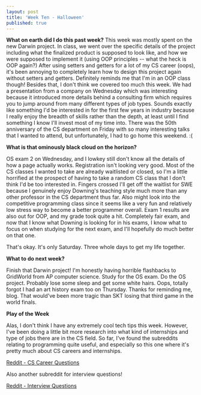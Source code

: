 ```yaml
---
layout: post
title: 'Week Ten - Halloween'
published: true
---
```

**What on earth did I do this past week?**
  This week was mostly spent on the new Darwin project. In class, we went over the specific details of the project including what the finalized product is supposed to look like, and how we were supposed to implement it (using OOP principles -- what the heck is OOP again?) After using setters and getters for a lot of my CS career (oops), it's been annoying to completely learn how to design this project again without setters and getters. Definitely reminds me that I'm in an OOP class though! Besides that, I don't think we covered too much this week. We had a presentation from a company on Wednesday which was interesting because it introduced more details behind a consulting firm which requires you to jump around from many different types of job types. Sounds exactly like something I'd be interested in for the first few years in industry because I really enjoy the breadth of skills rather than the depth, at least until I find something I know I'll invest most of my time into. There was the 50th anniversary of the CS department on Friday with so many interesting talks that I wanted to attend, but unfortunately, I had to go home this weekend. :(
  
**What is that ominously black cloud on the horizon?**

  OS exam 2 on Wednesday, and I lowkey still don't know all the details of how a page actually works. Registration isn't looking very good. Most of the CS classes I wanted to take are already waitlisted or closed, so I'm a little horrified at the prospect of having to take a random CS class that I don't think I'd be too interested in. Fingers crossed I'll get off the waitlist for SWE because I genuinely enjoy Downing's teaching style much more than any other professor in the CS department thus far. Also might look into the competitive programming class since it seems like a very fun and relatively low stress way to become a better programmer overall. Exam 1 results are also out for OOP, and my grade took quite a hit. Completely fair exam, and now that I know what Downing is looking for in his exams, I know what to focus on when studying for the next exam, and I'll hopefully do much better on that one.  
  
  That's okay. It's only Saturday. Three whole days to get my life together. 

**What to do next week?**

  Finish that Darwin project! I'm honestly having horrible flashbacks to GridWorld from AP computer science. Study for the OS exam. Do the OS project. Probably lose some sleep and get some white hairs. Oops, totally forgot I had an art history exam too on Thursday. Thanks for reminding me, blog. That would've been more tragic than SKT losing that third game in the world finals. 

**Play of the Week**

  Alas, I don't think I have any extremely cool tech tips this week. However, I've been doing a little bit more research into what kind of internships and type of jobs there are in the CS field. So far, I've found the subreddits relating to programming quite useful, and especially so this one where it's pretty much about CS careers and internships. 
  
[Reddit - CS Career Questions](https://www.reddit.com/r/cscareerquestions/)

Also another subreddit for interview questions!

[Reddit - Interview Questions](https://www.reddit.com/r/CS_Questions/)
